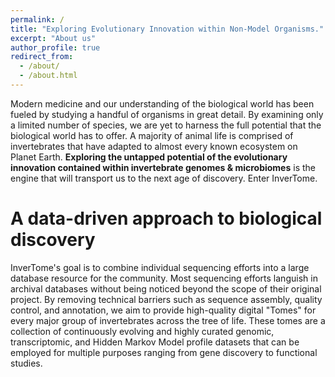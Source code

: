 ```yaml
---
permalink: /
title: "Exploring Evolutionary Innovation within Non-Model Organisms."
excerpt: "About us"
author_profile: true
redirect_from: 
  - /about/
  - /about.html
---
```




Modern medicine and our understanding of the biological world has been fueled by studying a handful of organisms in great detail. By examining only a limited number of species, we are yet to harness the full potential that the biological world has to offer. A majority of animal life is comprised of invertebrates that have adapted to almost every known ecosystem on Planet Earth. **Exploring the untapped potential of the evolutionary innovation contained within invertebrate genomes & microbiomes** is the engine that will transport us to the next age of discovery. Enter InverTome.


A data-driven approach to biological discovery
======

InverTome's goal is to combine individual sequencing efforts into a large database resource for the community. Most sequencing efforts languish in archival databases without being noticed beyond the scope of their original project. By removing technical barriers such as sequence assembly, quality control, and annotation, we aim to provide high-quality digital "Tomes" for every major group of invertebrates across the tree of life. These tomes are a collection of continuously evolving and highly curated genomic, transcriptomic, and Hidden Markov Model profile datasets that can be employed for multiple purposes ranging from gene discovery to functional studies.




